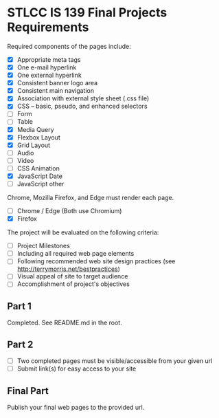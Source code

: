 # STLCC IS 139 Final Projects Requirements

Required components of the pages include:

- [x] Appropriate meta tags
- [x] One e-mail hyperlink
- [x] One external hyperlink
- [x] Consistent banner logo area
- [x] Consistent main navigation
- [x] Association with external style sheet (.css file)
- [x] CSS – basic, pseudo, and enhanced selectors
- [ ] Form
- [ ] Table
- [x] Media Query
- [x] Flexbox Layout
- [x] Grid Layout
- [ ] Audio
- [ ] Video
- [ ] CSS Animation
- [x] JavaScript Date
- [ ] JavaScript other

Chrome, Mozilla Firefox, and Edge must render each page.

- [ ] Chrome / Edge (Both use Chromium)
- [x] Firefox

The project will be evaluated on the following
criteria:

- [ ] Project Milestones
- [ ] Including all required web page elements
- [ ] Following recommended web site design practices (see http://terrymorris.net/bestpractices)
- [ ] Visual appeal of site to target audience
- [ ] Accomplishment of project's objectives

## Part 1

Completed. See README.md in the root.

## Part 2

- [ ] Two completed pages must be visible/accessible from your given url
- [ ] Submit link(s) for easy access to your site

## Final Part

Publish your final web pages to the provided url.
